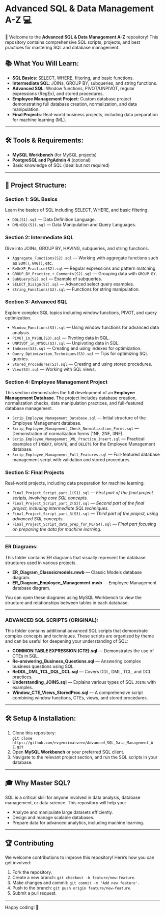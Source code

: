 # Advanced SQL & Data Management A-Z 💻

🎉 Welcome to the **Advanced SQL & Data Management A-Z** repository! This repository contains comprehensive SQL scripts, projects, and best practices for mastering SQL and database management.

## 📚 What You Will Learn:
- **SQL Basics**: SELECT, WHERE, filtering, and basic functions.
- **Intermediate SQL**: JOINs, GROUP BY, subqueries, and string functions.
- **Advanced SQL**: Window functions, PIVOT/UNPIVOT, regular expressions (RegEx), and stored procedures.
- **Employee Management Project**: Custom database project demonstrating full database creation, normalization, and data manipulation.
- **Final Projects**: Real-world business projects, including data preparation for machine learning (ML).

---

## 🛠️ Tools & Requirements:
- **MySQL Workbench** (for MySQL projects)
- **PostgreSQL and PgAdmin 4** (optional)
- Basic knowledge of SQL (ideal but not required)

---

## 📂 Project Structure:

### **Section 1: SQL Basics**  
Learn the basics of SQL including SELECT, WHERE, and basic filtering.
- `DDL(S1).sql` — Data Definition Language.
- `DML+DQL(S1).sql` — Data Manipulation and Query Languages.

### **Section 2: Intermediate SQL**  
Dive into JOINs, GROUP BY, HAVING, subqueries, and string functions.
- `Aggregate_Functions(S2).sql` — Working with aggregate functions such as `SUM()`, `AVG()`, etc.
- `ReGeXP_Practice(S2).sql` — Regular expressions and pattern matching.
- `GROUP_BY_Practice_+_Comments(S2).sql` — Grouping data with `GROUP BY`.
- `SubQuery(S2).sql` — Example of subqueries.
- `SELECT_Disign(S2).sql` — Advanced select query examples.
- `String_Functions(S2).sql` — Functions for string manipulation.

### **Section 3: Advanced SQL**  
Explore complex SQL topics including window functions, PIVOT, and query optimization.
- `Window_Functions(S3).sql` — Using window functions for advanced data analysis.
- `PIVOT_in_MYSQL(S3).sql` — Pivoting data in SQL.
- `UNPIVOT_in_MYSQL(S3).sql` — Unpivoting data in SQL.
- `Indexes(S3).sql` — Creating and using indexes for optimization.
- `Query_Optimization_Techniques(S3).sql` — Tips for optimizing SQL queries.
- `Stored_Procedures(S3).sql` — Creating and using stored procedures.
- `View(S3).sql` — Working with SQL views.

### **Section 4: Employee Management Project**  
This section demonstrates the full development of an **Employee Management Database**. The project includes database creation, normalization checks, data manipulation practices, and full-featured database management.

- `Scrip_Employee_Management_Database.sql` — Initial structure of the Employee Management database.
- `Scrip_Employee_Management_Check_Normalization_Forms.sql` — Demonstration of normalization forms (1NF, 2NF, 3NF).
- `Scrip_Employee_Management_DML_Practice_Insert.sql` — Practical examples of `INSERT`, `UPDATE`, and `DELETE` for the Employee Management database.
- `Scrip_Employee_Management_Full_Features.sql` — Full-featured database management script with validation and stored procedures.

### **Section 5: Final Projects**  
Real-world projects, including data preparation for machine learning.
- `Final_Project_Script_part_1(S1).sql` — *First part of the final project scripts, involving core SQL concepts.*
- `Final_Project_Script_part_2(S2).sql` — *Second part of the final project, including intermediate SQL techniques.*
- `Final_Project_Script_part_3(S3).sql` — *Third part of the project, using advanced SQL concepts.*
- `Final_Project_Script_data_prep_for_ML(S4).sql` — *Final part focusing on preparing the data for machine learning.*
---

### **ER Diagrams:**
This folder contains ER diagrams that visually represent the database structures used in various projects.
- **ER_Diagram_Classsicmodels.mwb** — Classic Models database diagram.
- **ER_Diagram_Employee_Management.mwb** — Employee Management database diagram.

  
You can open these diagrams using MySQL Workbench to view the structure and relationships between tables in each database.

---

### **ADVANCED SQL SCRIPTS (ORIGINAL):**
This folder contains additional advanced SQL scripts that demonstrate complex concepts and techniques. These scripts are organized by theme and can be useful for deepening your understanding of SQL:
- **COMMON TABLE EXPRESSION (CTE).sql** — Demonstrates the use of CTEs in SQL.
- **Re-answering_Business_Questions.sql** — Answering complex business questions using SQL.
- **ReDDL_DML_TCL_DQL_DCL.sql** — Covers DDL, DML, TCL, and DCL practices.
- **Understanding_JOINS.sql** — Explains various types of SQL `JOINs` with examples.
- **Window_CTE_Views_StoredProc.sql** — A comprehensive script combining window functions, CTEs, views, and stored procedures.

---

## 🛠️ Setup & Installation:
1. Clone this repository:  
   `git clone https://github.com/evgeniimatveev/Advanced_SQL_Data_Management_A-Z.git`
2. Open **MySQL Workbench** or your preferred SQL client.
3. Navigate to the relevant project section, and run the SQL scripts in your database.

---

## 🎓 Why Master SQL?
SQL is a critical skill for anyone involved in data analysis, database management, or data science. This repository will help you:
- Analyze and manipulate large datasets efficiently.
- Design and manage scalable databases.
- Prepare data for advanced analytics, including machine learning.

---

## 🏆 Contributing
We welcome contributions to improve this repository! Here’s how you can get involved:

1. Fork the repository.
2. Create a new branch: `git checkout -b feature/new-feature`.
3. Make changes and commit: `git commit -m 'Add new feature'`.
4. Push to the branch: `git push origin feature/new-feature`.
5. Submit a pull request.

---

Happy coding! 🚀
